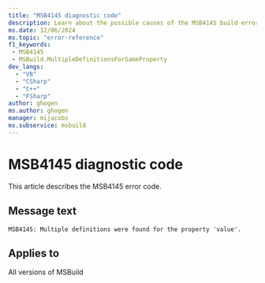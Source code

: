 ```yaml
---
title: "MSB4145 diagnostic code"
description: Learn about the possible causes of the MSB4145 build error, and get troubleshooting tips.
ms.date: 12/06/2024
ms.topic: "error-reference"
f1_keywords:
 - MSB4145
 - MSBuild.MultipleDefinitionsForSameProperty
dev_langs:
  - "VB"
  - "CSharp"
  - "C++"
  - "FSharp"
author: ghogen
ms.author: ghogen
manager: mijacobs
ms.subservice: msbuild
---
```


# MSB4145 diagnostic code

<!-- :::ErrorDefinitionDescription::: -->
<!-- :::editable-content name="introDescription"::: -->
This article describes the MSB4145 error code.
<!-- :::editable-content-end::: -->

## Message text

`MSB4145: Multiple definitions were found for the property 'value'.`

<!-- :::editable-content name="postOutputDescription"::: -->
<!--
{StrBegin="MSB4145: "}
-->
<!-- :::editable-content-end::: -->
<!-- :::ErrorDefinitionDescription-end::: -->

## Applies to

All versions of MSBuild

